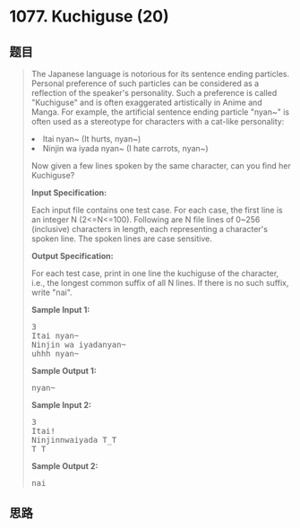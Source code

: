 <h1>1077. Kuchiguse (20)</h1>

## 题目

> <div id="problemContent">
> <p>
> The Japanese language is notorious for its sentence ending particles. Personal preference of such particles can be considered as a reflection of the speaker's personality. Such a preference is called "Kuchiguse" and is often exaggerated artistically in Anime and Manga. For example, the artificial sentence ending particle "nyan~" is often used as a stereotype for characters with a cat-like personality:</p>
> <li>Itai nyan~ (It hurts, nyan~)</li>
> <li>Ninjin wa iyada nyan~ (I hate carrots, nyan~)</li>
> <p>
> Now given a few lines spoken by the same character, can you find her Kuchiguse?</p>
> <p><b>
> Input Specification:
> </b></p>
> <p>Each input file contains one test case.  For each case, the first line is an integer N (2&lt;=N&lt;=100). Following are N file lines of 0~256 (inclusive) characters in length, each representing a character's spoken line. The spoken lines are case sensitive.</p>
> <p><b>
> Output Specification:
> </b></p>
> <p>For each test case, print in one line the kuchiguse of the character, i.e., the longest common suffix of all N lines. If there is no such suffix, write "nai".</p>
> <b>Sample Input 1:</b><pre>
> 3
> Itai nyan~
> Ninjin wa iyadanyan~
> uhhh nyan~
> </pre>
> <b>Sample Output 1:</b><pre>
> nyan~
> </pre>
> <b>Sample Input 2:</b><pre>
> 3
> Itai!
> Ninjinnwaiyada T_T
> T_T
> </pre>
> <b>Sample Output 2:</b><pre>
> nai
> </pre>
> </div>

## 思路

